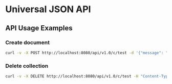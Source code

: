 # Universal JSON API

## API Usage Examples

### Create document

```bash
curl -v -X POST http://localhost:8080/api/v1.0/c/test -d '{"message": "hello world"}' -H "Content-Type: application/json"
```

### Delete collection

```bash
curl -v -X DELETE http://localhost:8080/api/v1.0/c/test -H "Content-Type: application/json"
```
